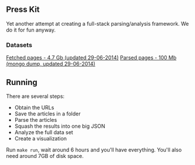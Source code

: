 ## Press Kit

Yet another attempt at creating a full-stack parsing/analysis framework.
We do it for fun anyway.

### Datasets
[Fetched pages - 4.7 Gb (updated 29-06-2014)](https://mega.co.nz/#!asQHTJ6D!VYiKiKKZISQsYPlAa0XeodcO1ImxrTd-oTIzrwjCIx4)
[Parsed pages - 100 Mb (mongo dump, updated 29-06-2014)](https://mega.co.nz/#!iwYTSJoK!nhlFpGNYxpafyUoh1KDNViirjXzK3GQ7oz0inXmmwfg)

## Running

There are several steps:

- Obtain the URLs
- Save the articles in a folder
- Parse the articles
- Squash the results into one big JSON
- Analyze the full data set
- Create a visualization

Run `make run`, wait around 6 hours and you'll have everything.
You'll also need around 7GB of disk space.

